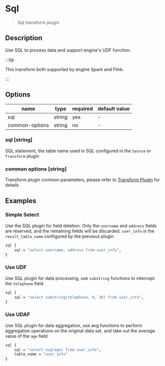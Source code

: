 # Sql

> Sql transform plugin

## Description

Use SQL to process data and support engine's UDF function.

:::tip

This transform both supported by engine Spark and Flink.

:::

## Options

| name           | type   | required | default value |
| -------------- | ------ | -------- | ------------- |
| sql            | string | yes      | -             |
| common-options | string | no       | -             |

### sql [string]

SQL statement, the table name used in SQL configured in the `Source` or `Transform` plugin

### common options [string]

Transform plugin common parameters, please refer to [Transform Plugin](common-options.mdx) for details

## Examples

### Simple Select

Use the SQL plugin for field deletion. Only the `username` and `address` fields are reserved, and the remaining fields will be discarded. `user_info` is the `result_table_name` configured by the previous plugin

```bash
sql {
    sql = "select username, address from user_info",
}
```

### Use UDF

Use SQL plugin for data processing, use `substring` functions to intercept the `telephone` field

```bash
sql {
    sql = "select substring(telephone, 0, 10) from user_info",
}
```

### Use UDAF

Use SQL plugin for data aggregation, use avg functions to perform aggregation operations on the original data set, and take out the average value of the `age` field

```bash
sql {
    sql = "select avg(age) from user_info",
    table_name = "user_info"
}
```

